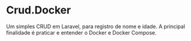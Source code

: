 # Crud.Docker
Um simples CRUD em Laravel, para registro de nome e idade. A principal finalidade é praticar e entender o Docker e Docker Compose.
